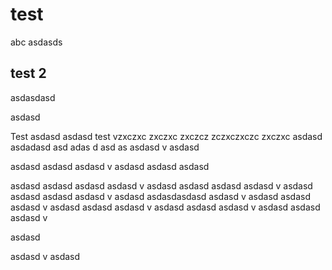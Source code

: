 # test
abc
asdasds

## test 2
asdasdasd

asdasd

Test
asdasd
asdasd
test
vzxczxc
zxczxc
zxczcz
zczxczxczc
zxczxc
asdasd
asdadasd
asd
adas
d
asd
as
asdasd
v
asdasd


asdasd
asdasd
asdasd
v
asdasd
asdasd
asdasd

asdasd
asdasd
asdasd
asdasd
v
asdasd
asdasd
asdasd
asdasd
v
asdasd
asdasd
asdasd
asdasd
v
asdasd
asdasdasdasd
asdasd
v
asdasd
asdasd
asdasd
v
asdasd
asdasd
asdasd
v
asdasd
asdasd
asdasd
v
asdasd
asdasd
asdasd
v

asdasd

asdasd
v
asdasd

